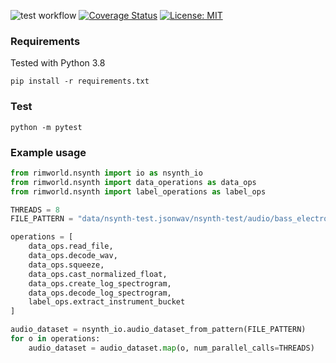 ![test workflow](https://github.com/lkoppenol/tensorflow-nsynth/actions/workflows/build.yml/badge.svg)
[![Coverage Status](https://coveralls.io/repos/github/lkoppenol/tensorflow-nsynth/badge.svg?branch=main)](https://coveralls.io/github/lkoppenol/tensorflow-nsynth?branch=main)
[![License: MIT](https://img.shields.io/badge/License-MIT-brightgreen.svg)](https://opensource.org/licenses/MIT)
### Requirements
Tested with Python 3.8
```commandline
pip install -r requirements.txt
```

### Test
```commandline
python -m pytest
```

### Example usage
```python
from rimworld.nsynth import io as nsynth_io
from rimworld.nsynth import data_operations as data_ops
from rimworld.nsynth import label_operations as label_ops

THREADS = 8
FILE_PATTERN = "data/nsynth-test.jsonwav/nsynth-test/audio/bass_electronic_*.wav"

operations = [
    data_ops.read_file,
    data_ops.decode_wav,
    data_ops.squeeze,
    data_ops.cast_normalized_float,
    data_ops.create_log_spectrogram,
    data_ops.decode_log_spectrogram,
    label_ops.extract_instrument_bucket
]

audio_dataset = nsynth_io.audio_dataset_from_pattern(FILE_PATTERN)
for o in operations:
    audio_dataset = audio_dataset.map(o, num_parallel_calls=THREADS)
```